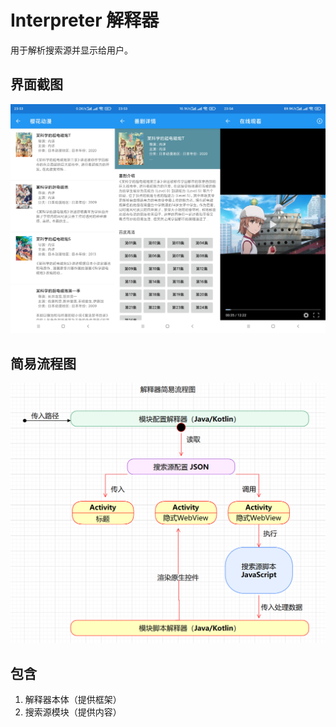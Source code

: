 # Interpreter 解释器
用于解析搜索源并显示给用户。

## 界面截图
![截图1](截图.png)

## 简易流程图
![流程图](解释器流程图.png)

## 包含
1. 解释器本体（提供框架）
2. 搜索源模块（提供内容）
